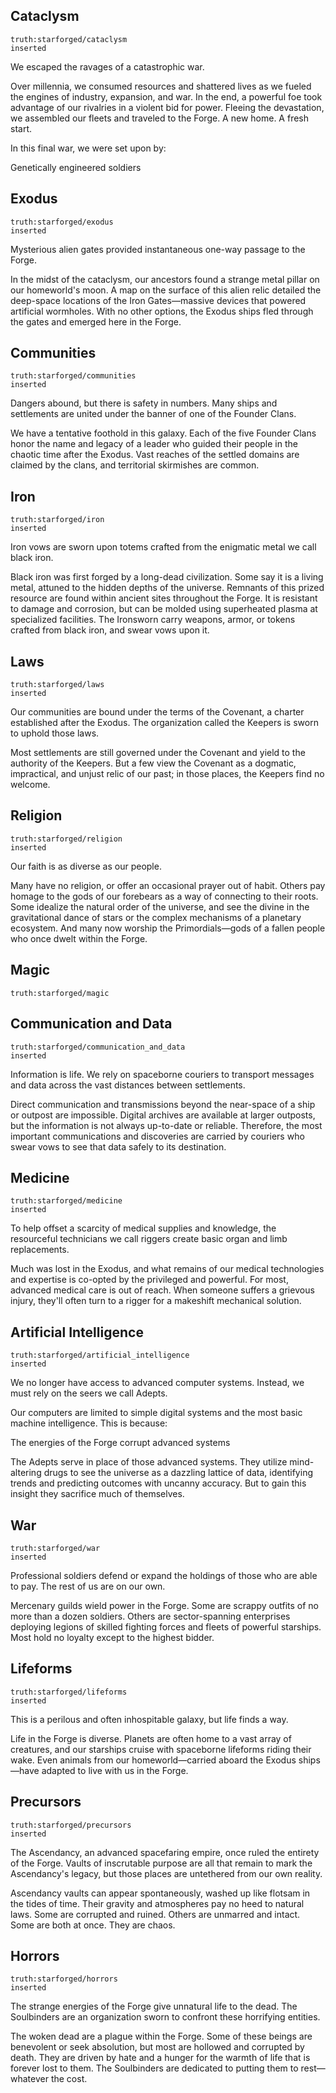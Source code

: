 ## Cataclysm
```iron-vault-truth
truth:starforged/cataclysm
inserted
```
We escaped the ravages of a catastrophic war.

Over millennia, we consumed resources and shattered lives as we fueled the engines of industry, expansion, and war. In the end, a powerful foe took advantage of our rivalries in a violent bid for power. Fleeing the devastation, we assembled our fleets and traveled to the Forge. A new home. A fresh start.

In this final war, we were set upon by:

Genetically engineered soldiers

## Exodus
```iron-vault-truth
truth:starforged/exodus
inserted
```
Mysterious alien gates provided instantaneous one-way passage to the Forge.

In the midst of the cataclysm, our ancestors found a strange metal pillar on our homeworld's moon. A map on the surface of this alien relic detailed the deep-space locations of the Iron Gates—massive devices that powered artificial wormholes. With no other options, the Exodus ships fled through the gates and emerged here in the Forge.

## Communities
```iron-vault-truth
truth:starforged/communities
inserted
```
Dangers abound, but there is safety in numbers. Many ships and settlements are united under the banner of one of the Founder Clans.

We have a tentative foothold in this galaxy. Each of the five Founder Clans honor the name and legacy of a leader who guided their people in the chaotic time after the Exodus. Vast reaches of the settled domains are claimed by the clans, and territorial skirmishes are common.

## Iron
```iron-vault-truth
truth:starforged/iron
inserted
```
Iron vows are sworn upon totems crafted from the enigmatic metal we call black iron.

Black iron was first forged by a long-dead civilization. Some say it is a living metal, attuned to the hidden depths of the universe. Remnants of this prized resource are found within ancient sites throughout the Forge. It is resistant to damage and corrosion, but can be molded using superheated plasma at specialized facilities. The Ironsworn carry weapons, armor, or tokens crafted from black iron, and swear vows upon it.

## Laws
```iron-vault-truth
truth:starforged/laws
inserted
```
Our communities are bound under the terms of the Covenant, a charter established after the Exodus. The organization called the Keepers is sworn to uphold those laws.

Most settlements are still governed under the Covenant and yield to the authority of the Keepers. But a few view the Covenant as a dogmatic, impractical, and unjust relic of our past; in those places, the Keepers find no welcome.

## Religion
```iron-vault-truth
truth:starforged/religion
inserted
```
Our faith is as diverse as our people.

Many have no religion, or offer an occasional prayer out of habit. Others pay homage to the gods of our forebears as a way of connecting to their roots. Some idealize the natural order of the universe, and see the divine in the gravitational dance of stars or the complex mechanisms of a planetary ecosystem. And many now worship the Primordials—gods of a fallen people who once dwelt within the Forge.

## Magic
```iron-vault-truth
truth:starforged/magic
```

## Communication and Data
```iron-vault-truth
truth:starforged/communication_and_data
inserted
```
Information is life. We rely on spaceborne couriers to transport messages and data across the vast distances between settlements.

Direct communication and transmissions beyond the near-space of a ship or outpost are impossible. Digital archives are available at larger outposts, but the information is not always up-to-date or reliable. Therefore, the most important communications and discoveries are carried by couriers who swear vows to see that data safely to its destination.

## Medicine
```iron-vault-truth
truth:starforged/medicine
inserted
```
To help offset a scarcity of medical supplies and knowledge, the resourceful technicians we call riggers create basic organ and limb replacements.

Much was lost in the Exodus, and what remains of our medical technologies and expertise is co-opted by the privileged and powerful. For most, advanced medical care is out of reach. When someone suffers a grievous injury, they'll often turn to a rigger for a makeshift mechanical solution.

## Artificial Intelligence
```iron-vault-truth
truth:starforged/artificial_intelligence
inserted
```
We no longer have access to advanced computer systems. Instead, we must rely on the seers we call Adepts.

Our computers are limited to simple digital systems and the most basic machine intelligence. This is because:

The energies of the Forge corrupt advanced systems

The Adepts serve in place of those advanced systems. They utilize mind-altering drugs to see the universe as a dazzling lattice of data, identifying trends and predicting outcomes with uncanny accuracy. But to gain this insight they sacrifice much of themselves.

## War
```iron-vault-truth
truth:starforged/war
inserted
```
Professional soldiers defend or expand the holdings of those who are able to pay. The rest of us are on our own.

Mercenary guilds wield power in the Forge. Some are scrappy outfits of no more than a dozen soldiers. Others are sector-spanning enterprises deploying legions of skilled fighting forces and fleets of powerful starships. Most hold no loyalty except to the highest bidder.

## Lifeforms
```iron-vault-truth
truth:starforged/lifeforms
inserted
```
This is a perilous and often inhospitable galaxy, but life finds a way.

Life in the Forge is diverse. Planets are often home to a vast array of creatures, and our starships cruise with spaceborne lifeforms riding their wake. Even animals from our homeworld—carried aboard the Exodus ships—have adapted to live with us in the Forge.

## Precursors
```iron-vault-truth
truth:starforged/precursors
inserted
```
The Ascendancy, an advanced spacefaring empire, once ruled the entirety of the Forge. Vaults of inscrutable purpose are all that remain to mark the Ascendancy's legacy, but those places are untethered from our own reality.

Ascendancy vaults can appear spontaneously, washed up like flotsam in the tides of time. Their gravity and atmospheres pay no heed to natural laws. Some are corrupted and ruined. Others are unmarred and intact. Some are both at once. They are chaos.

## Horrors
```iron-vault-truth
truth:starforged/horrors
inserted
```
The strange energies of the Forge give unnatural life to the dead. The Soulbinders are an organization sworn to confront these horrifying entities.

The woken dead are a plague within the Forge. Some of these beings are benevolent or seek absolution, but most are hollowed and corrupted by death. They are driven by hate and a hunger for the warmth of life that is forever lost to them. The Soulbinders are dedicated to putting them to rest—whatever the cost.


